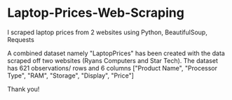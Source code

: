 # Laptop-Prices-Web-Scraping
I scraped laptop prices from 2 websites using Python, BeautifulSoup, Requests

A combined dataset namely "LaptopPrices" has been created with the data scraped off two websites (Ryans Computers and Star Tech). The dataset has 621 observations/ rows and 6 columns ["Product Name", "Processor Type", "RAM", "Storage", "Display", "Price"]

Thank you!

